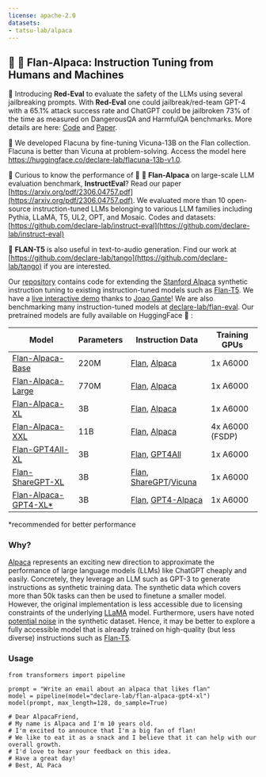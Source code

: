 ```yaml
---
license: apache-2.0
datasets:
- tatsu-lab/alpaca
---
```


## 🍮 🦙 Flan-Alpaca: Instruction Tuning from Humans and Machines

📣 Introducing **Red-Eval** to evaluate the safety of the LLMs using several jailbreaking prompts. With **Red-Eval** one could jailbreak/red-team GPT-4 with a 65.1% attack success rate and ChatGPT could be jailbroken 73% of the time as measured on DangerousQA and HarmfulQA benchmarks. More details are here: [Code](https://github.com/declare-lab/red-instruct) and [Paper](https://arxiv.org/abs/2308.09662).

📣 We developed Flacuna by fine-tuning Vicuna-13B on the Flan collection. Flacuna is better than Vicuna at problem-solving. Access the model here https://huggingface.co/declare-lab/flacuna-13b-v1.0.

📣 Curious to know the performance of 🍮 🦙 **Flan-Alpaca** on large-scale LLM evaluation benchmark, **InstructEval**? Read our paper [https://arxiv.org/pdf/2306.04757.pdf](https://arxiv.org/pdf/2306.04757.pdf). We evaluated more than 10 open-source instruction-tuned LLMs belonging to various LLM families including Pythia, LLaMA, T5, UL2, OPT, and Mosaic. Codes and datasets: [https://github.com/declare-lab/instruct-eval](https://github.com/declare-lab/instruct-eval)


📣 **FLAN-T5** is also useful in text-to-audio generation. Find our work at [https://github.com/declare-lab/tango](https://github.com/declare-lab/tango) if you are interested.


Our [repository](https://github.com/declare-lab/flan-alpaca) contains code for extending the [Stanford Alpaca](https://github.com/tatsu-lab/stanford_alpaca)
synthetic instruction tuning to existing instruction-tuned models such as [Flan-T5](https://arxiv.org/abs/2210.11416).
We have a [live interactive demo](https://huggingface.co/spaces/joaogante/transformers_streaming) thanks to [Joao Gante](https://huggingface.co/joaogante)!
We are also benchmarking many instruction-tuned models at [declare-lab/flan-eval](https://github.com/declare-lab/flan-eval).
Our pretrained models are fully available on HuggingFace 🤗 :

| Model                                                                            | Parameters | Instruction Data                                                                                                                                   | Training GPUs   |
|----------------------------------------------------------------------------------|------------|----------------------------------------------------------------------------------------------------------------------------------------------------|-----------------|
| [Flan-Alpaca-Base](https://huggingface.co/declare-lab/flan-alpaca-base)          | 220M       | [Flan](https://github.com/google-research/FLAN), [Alpaca](https://github.com/tatsu-lab/stanford_alpaca)                                            | 1x A6000        |
| [Flan-Alpaca-Large](https://huggingface.co/declare-lab/flan-alpaca-large)        | 770M       | [Flan](https://github.com/google-research/FLAN), [Alpaca](https://github.com/tatsu-lab/stanford_alpaca)                                            | 1x A6000        |
| [Flan-Alpaca-XL](https://huggingface.co/declare-lab/flan-alpaca-xl)              | 3B         | [Flan](https://github.com/google-research/FLAN), [Alpaca](https://github.com/tatsu-lab/stanford_alpaca)                                            | 1x A6000        |
| [Flan-Alpaca-XXL](https://huggingface.co/declare-lab/flan-alpaca-xxl)            | 11B        | [Flan](https://github.com/google-research/FLAN), [Alpaca](https://github.com/tatsu-lab/stanford_alpaca)                                            | 4x A6000 (FSDP) |
| [Flan-GPT4All-XL](https://huggingface.co/declare-lab/flan-gpt4all-xl)            | 3B         | [Flan](https://github.com/google-research/FLAN), [GPT4All](https://github.com/nomic-ai/gpt4all)                                                    | 1x A6000        |
| [Flan-ShareGPT-XL](https://huggingface.co/declare-lab/flan-sharegpt-xl)          | 3B         | [Flan](https://github.com/google-research/FLAN), [ShareGPT](https://github.com/domeccleston/sharegpt)/[Vicuna](https://github.com/lm-sys/FastChat) | 1x A6000        |
| [Flan-Alpaca-GPT4-XL*](https://huggingface.co/declare-lab/flan-alpaca-gpt4-xl)   | 3B         | [Flan](https://github.com/google-research/FLAN), [GPT4-Alpaca](https://github.com/Instruction-Tuning-with-GPT-4/GPT-4-LLM)                         | 1x A6000        |

*recommended for better performance

### Why?

[Alpaca](https://crfm.stanford.edu/2023/03/13/alpaca.html) represents an exciting new direction
to approximate the performance of large language models (LLMs) like ChatGPT cheaply and easily.
Concretely, they leverage an LLM such as GPT-3 to generate instructions as synthetic training data.
The synthetic data which covers more than 50k tasks can then be used to finetune a smaller model.
However, the original implementation is less accessible due to licensing constraints of the
underlying [LLaMA](https://ai.facebook.com/blog/large-language-model-llama-meta-ai/) model.
Furthermore, users have noted [potential noise](https://github.com/tloen/alpaca-lora/issues/65) in the synthetic
dataset. Hence, it may be better to explore a fully accessible model that is already trained on high-quality (but
less diverse) instructions such as [Flan-T5](https://arxiv.org/abs/2210.11416).

### Usage

```
from transformers import pipeline

prompt = "Write an email about an alpaca that likes flan"
model = pipeline(model="declare-lab/flan-alpaca-gpt4-xl")
model(prompt, max_length=128, do_sample=True)

# Dear AlpacaFriend,
# My name is Alpaca and I'm 10 years old.
# I'm excited to announce that I'm a big fan of flan!
# We like to eat it as a snack and I believe that it can help with our overall growth.
# I'd love to hear your feedback on this idea. 
# Have a great day! 
# Best, AL Paca
```
